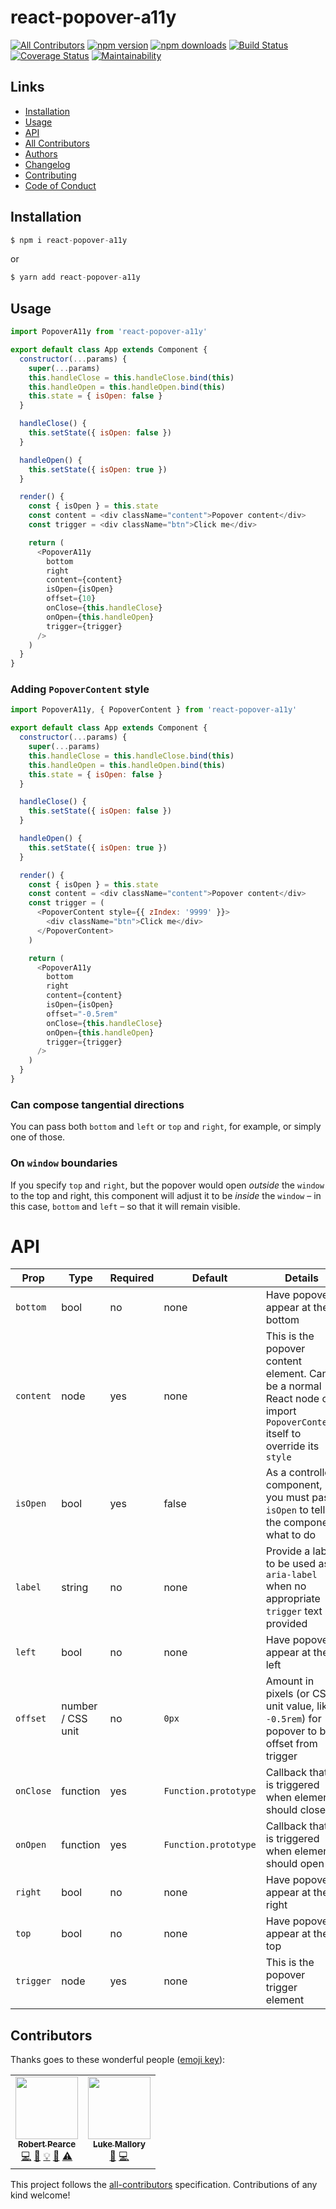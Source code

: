 # react-popover-a11y
[![All Contributors](https://img.shields.io/badge/all_contributors-1-orange.svg?style=flat-square)](#contributors)
[![npm version](https://img.shields.io/npm/v/react-popover-a11y.svg)](https://www.npmjs.com/package/react-popover-a11y) [![npm downloads](https://img.shields.io/npm/dt/react-popover-a11y.svg)](https://www.npmjs.com/package/react-popover-a11y) [![Build Status](https://travis-ci.org/rpearce/react-popover-a11y.svg?branch=master)](https://travis-ci.org/rpearce/react-popover-a11y) [![Coverage Status](https://coveralls.io/repos/github/rpearce/react-popover-a11y/badge.svg?branch=master)](https://coveralls.io/github/rpearce/react-popover-a11y?branch=master) [![Maintainability](https://api.codeclimate.com/v1/badges/8e4debef4b9f0e8acd6e/maintainability)](https://codeclimate.com/github/rpearce/react-popover-a11y/maintainability)

## Links
* [Installation](#installation)
* [Usage](#usage)
* [API](#api)
* [All Contributors](#contributors)
* [Authors](./AUTHORS)
* [Changelog](./CHANGELOG.md)
* [Contributing](./CONTRIBUTING.md)
* [Code of Conduct](./CODE_OF_CONDUCT.md)

## Installation
```js
$ npm i react-popover-a11y
```
or
```js
$ yarn add react-popover-a11y
```

## Usage

```js
import PopoverA11y from 'react-popover-a11y'

export default class App extends Component {
  constructor(...params) {
    super(...params)
    this.handleClose = this.handleClose.bind(this)
    this.handleOpen = this.handleOpen.bind(this)
    this.state = { isOpen: false }
  }

  handleClose() {
    this.setState({ isOpen: false })
  }

  handleOpen() {
    this.setState({ isOpen: true })
  }

  render() {
    const { isOpen } = this.state
    const content = <div className="content">Popover content</div>
    const trigger = <div className="btn">Click me</div>

    return (
      <PopoverA11y
        bottom
        right
        content={content}
        isOpen={isOpen}
        offset={10}
        onClose={this.handleClose}
        onOpen={this.handleOpen}
        trigger={trigger}
      />
    )
  }
}
```

### Adding `PopoverContent` style

```js
import PopoverA11y, { PopoverContent } from 'react-popover-a11y'

export default class App extends Component {
  constructor(...params) {
    super(...params)
    this.handleClose = this.handleClose.bind(this)
    this.handleOpen = this.handleOpen.bind(this)
    this.state = { isOpen: false }
  }

  handleClose() {
    this.setState({ isOpen: false })
  }

  handleOpen() {
    this.setState({ isOpen: true })
  }

  render() {
    const { isOpen } = this.state
    const content = <div className="content">Popover content</div>
    const trigger = (
      <PopoverContent style={{ zIndex: '9999' }}>
        <div className="btn">Click me</div>
      </PopoverContent>
    )

    return (
      <PopoverA11y
        bottom
        right
        content={content}
        isOpen={isOpen}
        offset="-0.5rem"
        onClose={this.handleClose}
        onOpen={this.handleOpen}
        trigger={trigger}
      />
    )
  }
}
```

### Can compose tangential directions
You can pass both `bottom` and `left` or `top` and `right`, for example, or
simply one of those.

### On `window` boundaries
If you specify `top` and `right`, but the popover would open _outside_ the
`window` to the top and right, this component will adjust it to be _inside_ the
`window` – in this case, `bottom` and `left` – so that it will remain visible.

# API

| Prop | Type | Required | Default  | Details |
| ---  | --- | ---  | --- | --- |
| `bottom` | bool | no | none | Have popover appear at the bottom |
| `content` | node | yes | none | This is the popover content element. Can be a normal React node or import `PopoverContent` itself to override its `style` |
| `isOpen` | bool | yes | false | As a controlled component, you must pass `isOpen` to tell the component what to do |
| `label` | string | no | none | Provide a label to be used as `aria-label` when no appropriate `trigger` text is provided |
| `left` | bool | no | none | Have popover appear at the left |
| `offset` | number / CSS unit | no | `0px` | Amount in pixels (or CSS unit value, like `-0.5rem`) for popover to be offset from trigger |
| `onClose` | function | yes | `Function.prototype` | Callback that is triggered when element should close |
| `onOpen` | function | yes | `Function.prototype` | Callback that is triggered when element should open |
| `right` | bool | no | none | Have popover appear at the right |
| `top` | bool | no | none | Have popover appear at the top |
| `trigger` | node | yes | none | This is the popover trigger element |

## Contributors

Thanks goes to these wonderful people ([emoji key](https://github.com/kentcdodds/all-contributors#emoji-key)):

<!-- ALL-CONTRIBUTORS-LIST:START - Do not remove or modify this section -->
<!-- prettier-ignore-start -->
<!-- markdownlint-disable -->
<table>
  <tr>
    <td align="center"><a href="https://robertwpearce.com"><img src="https://avatars2.githubusercontent.com/u/592876?v=4" width="100px;" alt=""/><br /><sub><b>Robert Pearce</b></sub></a><br /><a href="https://github.com/rpearce/react-popover-a11y/commits?author=rpearce" title="Code">💻</a> <a href="https://github.com/rpearce/react-popover-a11y/commits?author=rpearce" title="Documentation">📖</a> <a href="#example-rpearce" title="Examples">💡</a> <a href="#ideas-rpearce" title="Ideas, Planning, & Feedback">🤔</a> <a href="https://github.com/rpearce/react-popover-a11y/commits?author=rpearce" title="Tests">⚠️</a></td>
    <td align="center"><a href="https://github.com/mallo106"><img src="https://avatars.githubusercontent.com/u/36346097?v=4" width="100px;" alt=""/><br /><sub><b>Luke Mallory</b></sub></a><br /><a href="https://github.com/rpearce/react-popover-a11y/issues?q=author%3Amallo106" title="Bug reports">🐛</a> <a href="https://github.com/rpearce/react-popover-a11y/commits?author=mallo106" title="Code">💻</a></td>
  </tr>
</table>

<!-- markdownlint-enable -->
<!-- prettier-ignore-end -->
<!-- ALL-CONTRIBUTORS-LIST:END -->

This project follows the [all-contributors](https://github.com/kentcdodds/all-contributors) specification. Contributions of any kind welcome!
